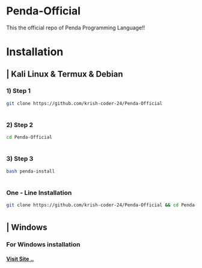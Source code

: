 # Penda-Official
This the official repo of Penda Programming Language!!

# Installation
## | Kali Linux & Termux & Debian
### 1) **Step 1**
```bash
git clone https://github.com/krish-coder-24/Penda-Official
```
#
### 2) **Step 2**
```bash
cd Penda-Official
```
#
### 3) **Step 3**
```bash
bash penda-install
```
#
### One - Line Installation 
```bash
git clone https://github.com/krish-coder-24/Penda-Official && cd Penda-Official && bash penda-install 
```

#
## | Windows
### **For Windows installation**
#### [Visit Site ..](www.google.com)

